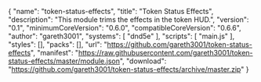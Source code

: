 {
  "name": "token-status-effects",
  "title": "Token Status Effects",
  "description": "This module trims the effects in the token HUD.",
  "version": "0.1",
  "minimumCoreVersion": "0.6.0",
  "compatibleCoreVersion": "0.6.6",
  "author": "gareth3001",
  "systems": [ "dnd5e" ],
  "scripts": [ "main.js" ],
  "styles": [],
  "packs": [],
  "url": "https://github.com/gareth3001/token-status-effects",
  "manifest": "https://raw.githubusercontent.com/gareth3001/token-status-effects/master/module.json",
  "download": "https://github.com/gareth3001/token-status-effects/archive/master.zip"
}
